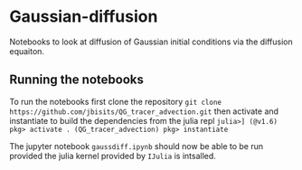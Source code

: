 # Gaussian-diffusion
Notebooks to look at diffusion of Gaussian initial conditions via the diffusion equaiton.

## Running the notebooks
To run the notebooks first clone the repository 
`git clone https://github.com/jbisits/QG_tracer_advection.git`
then activate and instantiate to build the dependencies from the julia repl
`julia>]
(@v1.6) pkg> activate .
(QG_tracer_advection) pkg> instantiate
`

The jupyter notebook `gaussdiff.ipynb` should now be able to be run provided the julia kernel provided by `IJulia` is intsalled.

